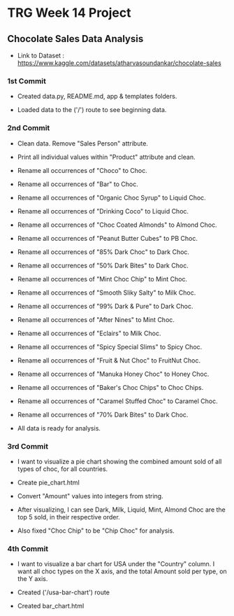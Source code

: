 # TRG Week 14 Project

## Chocolate Sales Data Analysis

- Link to Dataset : https://www.kaggle.com/datasets/atharvasoundankar/chocolate-sales

### 1st Commit

- Created data.py, README.md, app & templates folders.

- Loaded data to the ('/') route to see beginning data.

### 2nd Commit

- Clean data. Remove "Sales Person" attribute.
- Print all individual values within "Product" attribute and clean.
- Rename all occurrences of "Choco" to Choc.
- Rename all occurrences of "Bar" to Choc.
- Rename all occurrences of "Organic Choc Syrup" to Liquid Choc.
- Rename all occurrences of "Drinking Coco" to Liquid Choc.
- Rename all occurrences of "Choc Coated Almonds" to Almond Choc.
- Rename all occurrences of "Peanut Butter Cubes" to PB Choc.
- Rename all occurrences of "85% Dark Choc" to Dark Choc.
- Rename all occurrences of "50% Dark Bites" to Dark Choc.
- Rename all occurrences of "Mint Choc Chip" to Mint Choc.
- Rename all occurrences of "Smooth Sliky Salty" to Milk Choc.
- Rename all occurrences of "99% Dark & Pure" to Dark Choc.
- Rename all occurrences of "After Nines" to Mint Choc.
- Rename all occurrences of "Eclairs" to Milk Choc.
- Rename all occurrences of "Spicy Special Slims" to Spicy Choc.
- Rename all occurrences of "Fruit & Nut Choc" to FruitNut Choc.
- Rename all occurrences of "Manuka Honey Choc" to Honey Choc.
- Rename all occurrences of "Baker's Choc Chips" to Choc Chips.
- Rename all occurrences of "Caramel Stuffed Choc" to Caramel Choc.
- Rename all occurrences of "70% Dark Bites" to Dark Choc.

- All data is ready for analysis.

### 3rd Commit

- I want to visualize a pie chart showing the combined amount sold of all types of choc, for all countries.

- Create pie_chart.html

- Convert "Amount" values into integers from string.

- After visualizing, I can see Dark, Milk, Liquid, Mint, Almond Choc are the top 5 sold, in their respective order.

- Also fixed "Choc Chip" to be "Chip Choc" for analysis.

### 4th Commit

- I want to visualize a bar chart for USA under the "Country" column. I want all choc types on the X axis, and the total Amount sold per type, on the Y axis.

- Created ('/usa-bar-chart') route

- Created bar_chart.html